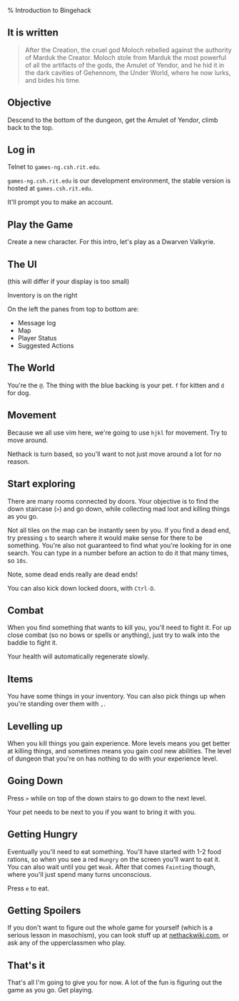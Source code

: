 <!-- Note: These are more presenter notes than an actual slideshow.     -->
<!--       The presenter should be going through the game as they talk. -->
% Introduction to Bingehack

## It is written

> After the Creation, the cruel god Moloch rebelled
> against the authority of Marduk the Creator.
> Moloch stole from Marduk the most powerful of all
> the artifacts of the gods, the Amulet of Yendor,
> and he hid it in the dark cavities of Gehennom, the
> Under World, where he now lurks, and bides his time.

## Objective

Descend to the bottom of the dungeon, get the Amulet of Yendor, climb back to
the top.

## Log in

Telnet to `games-ng.csh.rit.edu`.

`games-ng.csh.rit.edu` is our development environment, the stable version is
hosted at `games.csh.rit.edu`.

It'll prompt you to make an account.

## Play the Game

Create a new character. For this intro, let's play as a Dwarven Valkyrie.

## The UI

(this will differ if your display is too small)

Inventory is on the right

On the left the panes from top to bottom are:

- Message log
- Map
- Player Status
- Suggested Actions

## The World

You're the `@`. The thing with the blue backing is your pet. `f` for kitten and
`d` for dog.

## Movement

Because we all use vim here, we're going to use `hjkl` for movement. Try to move
around.

Nethack is turn based, so you'll want to not just move around a lot for no
reason.

## Start exploring

There are many rooms connected by doors. Your objective is to find the down
staircase (`>`) and go down, while collecting mad loot and killing things as you
go.

Not all tiles on the map can be instantly seen by you. If you find a dead end,
try pressing `s` to search where it would make sense for there to be something.
You're also not guaranteed to find what you're looking for in one search. You
can type in a number before an action to do it that many times, so `10s`.

Note, some dead ends really are dead ends!

You can also kick down locked doors, with `Ctrl-D`.

## Combat

When you find something that wants to kill you, you'll need to fight it. For up
close combat (so no bows or spells or anything), just try to walk into the
baddie to fight it.

Your health will automatically regenerate slowly.

## Items

You have some things in your inventory. You can also pick things up when you're
standing over them with `,`.

## Levelling up

When you kill things you gain experience. More levels means you get better at
killing things, and sometimes means you gain cool new abilities. The level of
dungeon that you're on has nothing to do with your experience level.

## Going Down

Press `>` while on top of the down stairs to go down to the next level.

Your pet needs to be next to you if you want to bring it with you.

## Getting Hungry

Eventually you'll need to eat something. You'll have started with 1-2 food
rations, so when you see a red `Hungry` on the screen you'll want to eat it. You
can also wait until you get `Weak`. After that comes `Fainting` though, where
you'll just spend many turns unconscious.

Press `e` to eat.

## Getting Spoilers

If you don't want to figure out the whole game for yourself (which is a serious
lesson in masochism), you can look stuff up at
[nethackwiki.com](https://nethackwiki.com/), or ask any of the upperclassmen who
play.

## That's it

That's all I'm going to give you for now. A lot of the fun is figuring out the
game as you go. Get playing.

